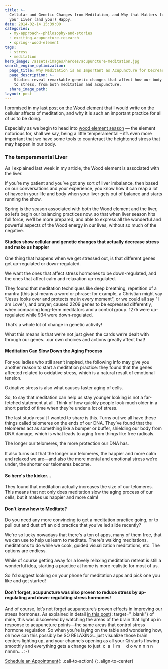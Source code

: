 ```yaml
---
title: >-
  Cellular and Genetic Changes from Meditation, and Why that Matters for Keeping
  your Liver (and you!) Happy.
date: 2014-02-14 15:39:00
categories:
  - my-approach--philosophy-and-stories
  - exciting-acupuncture-research
  - spring--wood-element
tags:
  - stress
  - meditation
hero_image: /assets/images/heroes/acupuncture-meditation.jpg
search_engine_optimization:
  page_title: Why Meditation is as Important as Acupuncture for Decreasing Stress
  page_description: >-
    Studies reveal remarkable genetic changes that affect how our body responds
    to stress, from both meditation and acupuncture.
  share_image_path:
layout: post
---
```


I promised in my [last post on the Wood element](/2015/03/30/do-you-feel-the-wood-element-energy-rising-already-tips-for-staying-sane-as-we-move-from-winter-to-spring/ "Do you Feel the Wood Element Energy Rising Already?: Tips From the Acupuncture Office for Staying Sane as we Switch from Winter to Spring") that I would write on the cellular affects of meditation, and why it is such an important practice for all of us to be doing.

Especially as we begin to head into [wood element season](/2017/12/29/is-your-jing-depleted-a-chinese-medicine-concept-you-may-want-to-know-about/) — the element notorious for, shall we say, being a little temperamental – it’s even more important that we have some tools to counteract the heightened stress that may happen in our body.

### The temperamental Liver

As I explained last week in my article, the Wood element is associated with the liver.

If you’re my patient and you’ve got any sort of liver imbalance, then based on our conversations and your experience, you know how it can reap a lot of havoc in your life and body when your liver gets out of balance and starts running the show.

Spring is the season associated with both the Wood element and the liver, so let’s begin our balancing practices now, so that when liver season hits full force, we’ll be more prepared, and able to express all the wonderful and powerful aspects of the Wood energy in our lives, without so much of the negative.

#### Studies show cellular and genetic changes that actually decrease stress and make us happier&nbsp;

One thing that happens when we get stressed out, is that different genes get up-regulated or down-regulated.

We want the ones that affect stress hormones to be down-regulated, and the ones that affect calm and relaxation up-regulated.

They found that meditation techniques like deep breathing, repetition of a mantra (this just means a word or phrase: for example, a Christian might say “Jesus looks over and protects me in every moment", or we could all say "I am Love"), and prayer; caused 2209 genes to be expressed differently, when comparing long-term meditators and a control group. 1275 were up-regulated while 934 were down-regulated.

That’s a whole lot of change in genetic activity!

What this means is that we’re not just given the cards we’re dealt with through our genes…our own choices and actions greatly affect that!

#### Meditation Can Slow Down the Aging Process&nbsp;

For you ladies who still aren’t inspired, the following info may give you another reason to start a meditation practice: they found that the genes affected related to oxidative stress, which is a natural result of emotional tension.

Oxidative stress is also what causes faster aging of cells.

So, to say that meditation can help us stay younger looking is not a far-fetched statement at all. Think of how quickly people look much older in a short period of time when they’re under a lot of stress.

The last study result I wanted to share is this. Turns out we all have these things called telomeres on the ends of our DNA. They’ve found that the telomeres act as something like a bumper or buffer, shielding our body from DNA damage, which is what leads to aging from things like free radicals.

The longer our telomeres, the more protection our DNA has.

It also turns out that the longer our telomeres, the happier and more calm and relaxed we are—and also the more mental and emotional stress we’re under, the shorter our telomeres become.

#### So here's the kicker…

They found that meditation actually increases the size of our telomeres. This means that not only does meditation slow the aging process of our cells, but it makes us happier and more calm!

#### Don’t know how to Meditate?

Do you need any more convincing to get a meditation practice going, or to pull out and dust off an old practice that you’ve led slide recently?

We're so lucky nowadays that there's a ton of apps, many of them free, that we can use to help us learn to meditate. There's walking meditations, meditations to do while we cook, guided visualization meditations, etc. The options are endless.

While of course getting away for a lovely relaxing meditation retreat is still a wonderful idea, starting a practice at home is more realistic for most of us.

So I'd suggest looking on your phone for meditation apps and pick one you like and get started!

#### Don’t forget, acupuncture was also proven to reduce stress by up-regulating and down-regulating stress hormones!

And of course, let’s not forget acupuncture’s proven effects in improving our stress hormones. As explained in detail [in this post](/2014/03/28/acupuncture-helps-stress-by-regulating-hormones-new-study-shows/){: target="_blank"} of mine, this was discovered by watching the areas of the brain that light up in response to acupuncture points—the same areas that control stress hormone regulation. So when you’re laying on the table and wondering how, oh how can this possibly be SO RELAXING…just visualize those brain centers lighting up, and your channels opening as all your Qi starts flowing smoothly and everything gets a change to just&nbsp; c&nbsp; a&nbsp; l&nbsp; m&nbsp; &nbsp;&nbsp; d o w n n n n nnnnn…. :-)

[Schedule an Appointment](/make-an-appointment/){: .call-to-action}
{: .align-to-center}